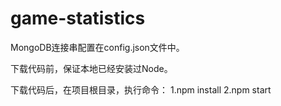# game-statistics

MongoDB连接串配置在config.json文件中。

下载代码前，保证本地已经安装过Node。

下载代码后，在项目根目录，执行命令：
1.npm install
2.npm start